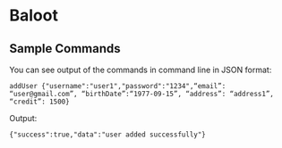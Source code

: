# Baloot

## Sample Commands
You can see output of the commands in command line in JSON format:
```
addUser {"username":"user1","password":"1234",“email”: “user@gmail.com”, “birthDate”:“1977-09-15”, “address”: “address1”, “credit”: 1500}
```
Output:
```
{"success":true,"data":"user added successfully"}
```
